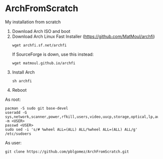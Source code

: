 # ArchFromScratch
My installation from scratch

1. Download Arch ISO and boot
1. Download Arch Linux Fast Installer (https://github.com/MatMoul/archfi)
    ```
    wget archfi.sf.net/archfi
    ```
    If SourceForge is down, use this instead:
    ```
    wget matmoul.github.io/archfi
    ```
1. Install Arch
    ```
    sh archfi
    ```
1. Reboot

As root:
```
pacman -S sudo git base-devel
useradd -G sys,network,scanner,power,rfkill,users,video,uucp,storage,optical,lp,audio,wheel -m <USER>
passwd <USER>
sudo sed -i 's/# %wheel ALL=(ALL) ALL/%wheel ALL=(ALL) ALL/g' /etc/sudoers
```

As user:
```
git clone https://github.com/pblgomez/ArchFromScratch.git
```
